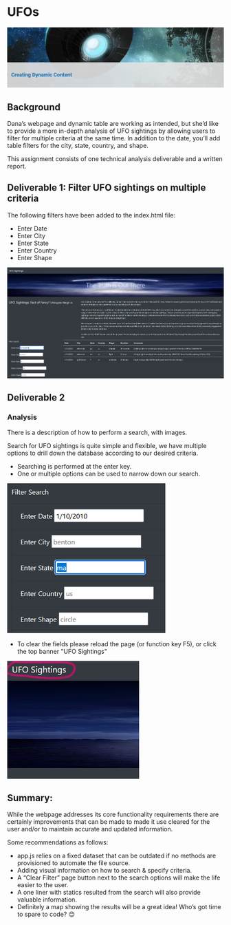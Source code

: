 # UFOs
![](Resources/intro.PNG)

## Background
Dana’s webpage and dynamic table are working as intended, but she’d like to provide a more in-depth analysis of UFO sightings by allowing users to filter for multiple criteria at the same time. In addition to the date, you’ll add table filters for the city, state, country, and shape.

This assignment consists of one technical analysis deliverable and a written report.

## Deliverable 1: Filter UFO sightings on multiple criteria

The following filters have been added to the index.html file:

  - Enter Date
  - Enter City
  - Enter State
  - Enter Country
  - Enter Shape

![](static/images/index.PNG)

## Deliverable 2

### Analysis 

There is a description of how to perform a search, with images. 

Search for UFO sightings is quite simple and flexible, we have multiple options to drill down the database according to our desired criteria.

  -  Searching is performed at the enter key.
  -  One or multiple options can be used to narrow down our search.

![](static/images/search.PNG)

  -  To clear the fields please reload the page (or function key F5), or click the top banner "UFO Sightings"

![](static/images/index.jpg)


## Summary:

While the webpage addresses its core functionality requirements there are certainly improvements that can be made to made it use cleared for the user and/or to maintain accurate and updated information.

Some recommendations as follows:

-	app.js relies on a fixed dataset that can be outdated if no methods are provisioned to automate the file source.
-	Adding visual information on how to search & specify criteria.
-	A “Clear Filter” page button next to the search options will make the life easier to the user.
-	A one liner with statics resulted from the search will also provide valuable information.
-	Definitely a map showing the results will be a great idea! Who’s got time to spare to code? 😊

